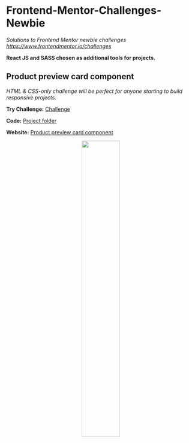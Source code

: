 # Frontend-Mentor-Challenges-Newbie
*Solutions to Frontend Mentor newbie challenges https://www.frontendmentor.io/challenges*

**React JS and SASS chosen as additional tools for projects.**

## Product preview card component
*HTML & CSS-only challenge will be perfect for anyone starting to build responsive projects.* 

**Try Challenge:** [Challenge](https://www.frontendmentor.io/challenges/product-preview-card-component-GO7UmttRfa)

**Code:** [Project folder](https://github.com/RudyR88/Frontend-Mentor-Challenges-Newbie/tree/main/product-preview-card-component)

**Website:** [Product preview card component](https://productpreviewcardcomponent-f9638e.netlify.app)

<p align="center">
  <a href="https://productpreviewcardcomponent-f9638e.netlify.app" target="_blank">
    <img width="45%" src="https://user-images.githubusercontent.com/116358345/204959865-9de90659-dabc-458c-b2c4-e1072787f127.png">
  </a>
</p>

